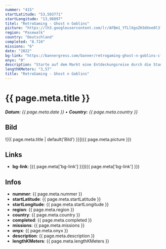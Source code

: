 ```yaml
---
nummer: "415"
startLatitude: "53,503771"
startLongitude: "13,98897"
titel: "RetroGaming - Ghost n Goblins"
picture: "https://lh3.googleusercontent.com/lr/AFBm1_YTLlXgoZH3dXne0l3fhNIcDH_EZUFaCJifHVE2hSlck-7BITb9P20ViCwbaWvlmt_7TKq_K0X1r-pJxsbdw076Eeig6j5W-BQP8wWXzqM7WRvj_rJr9eOBq-dTqaKigjKZFE6RlskvzFUMxKEF78LOsr-0f7jbdyxw2jP58S4F5lkEWfq9di2608Z6FctSI0D4fmOif2xz9MP517tke0dRPwC57N-q6-89a8GKXSkz9Y0ZkljLldWtThIhQCEIgZzyz59tJQmmIly6mDnP3SOIekJ2f6LJBXdFAIZHi26dHEzIyobb69cwBuEW3k9-mBHwIbj4j2I5bedye4QLLbaONdN90dNJaWC9smnE68JvqsDIPDYJIsuo1-GEj8Y2-T4zlkq2obJf77sXEhcPE6wmukQOjyQnpSotyyDL-ZLtiNEHHK6qZQbKcHdiRLjtjO18LbcBk6UOkRcF9pZdRkBi8JkK7oE05NWeKiaK0eByXoLnRu5YFOcjCmTAC-YWDO9qkZ49r_FXdPMvxltplLcQ3BdEb0lzHIBMuaxCqiSOgbV5l0kYoW_EaADTB2nRgSn8nDyy_cm9Q2uI6nMSx-NxzJTwL8zSf1qaquP4NDskYU6CrkjzbVzrIUvtHIMZx2hmD5o5q1_wwXMLHIIGDTfF_7fzFLMclN8ZfIYLoLcfVX5T_dEdxZgp9qsAJN8l5-bWrZ1OyQxX6lrcefbxagYrrVHyrx3rGK9F564bOR0AtDPZg7ia1Eej9X06nsCSrdFQZ1bLUq-2W7NMXNLsPkYzIBtVyBtCeZl4TC2QMhG_S2C1L_37p_x7T8Q9-uBFaGNFYFluHSrU9m6OewCKTEgnpeVDW5GJIZkUEEccQQOzZt-3gHJckEobOazwmwx8q1s"
region: "Pasewalk"
country: "Deutschland"
completed: "8.724"
missions: "6"
date: "2022"
bg-link: "https://bannergress.com/banner/retrogaming-ghost-n-goblins-cf24"
onyx: "0"
description: "Starte auf dem Markt eine Entdeckungsreise durch die Stadt Pasewalk und entdecke dabei die Sehenswürdigkeiten der Stadt"
lengthKMeters: "3,57"
title: "RetroGaming - Ghost n Goblins"
---
```


# {{ page.meta.title }}
_**Datum:** {{ page.meta.date }} • **Country:** {{ page.meta.country }}_

## Bild
![{{ page.meta.title | default('Bild') }}]({{ page.meta.picture }})

## Links
- **bg-link**: [{{ page.meta['bg-link'] }}]({{ page.meta['bg-link'] }})

## Infos
- **nummer**: {{ page.meta.nummer }}
- **startLatitude**: {{ page.meta.startLatitude }}
- **startLongitude**: {{ page.meta.startLongitude }}
- **region**: {{ page.meta.region }}
- **country**: {{ page.meta.country }}
- **completed**: {{ page.meta.completed }}
- **missions**: {{ page.meta.missions }}
- **onyx**: {{ page.meta.onyx }}
- **description**: {{ page.meta.description }}
- **lengthKMeters**: {{ page.meta.lengthKMeters }}

